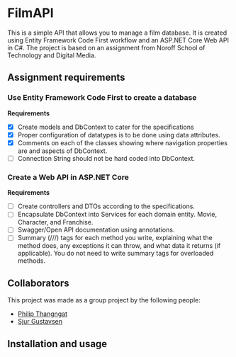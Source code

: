 # FilmAPI

This is a simple API that allows you to manage a film database. It is created using Entity Framework Code First workflow
and an ASP.NET Core Web API in C#. The project is based on an assignment from Noroff School of Technology and Digital
Media.

## Assignment requirements

### Use Entity Framework Code First to create a database

**Requirements**

- [x] Create models and DbContext to cater for the specifications
- [x] Proper configuration of datatypes is to be done using data attributes.
- [x] Comments on each of the classes showing where navigation properties are and aspects of DbContext.
- [ ] Connection String should not be hard coded into DbContext.

### Create a Web API in ASP.NET Core

**Requirements**

- [ ] Create controllers and DTOs according to the specifications.
- [ ] Encapsulate DbContext into Services for each domain entity. Movie, Character, and Franchise.
- [ ] Swagger/Open API documentation using annotations.
- [ ] Summary (///) tags for each method you write, explaining what the method does, any exceptions it can throw, and
  what data it returns (if applicable). You do not need to write summary tags for overloaded methods.

## Collaborators

This project was made as a group project by the following people:

- [Philip Thangngat](https://github.com/thangfart)
- [Sjur Gustavsen](https://github.com/GustavsenSj)

## Installation and usage




